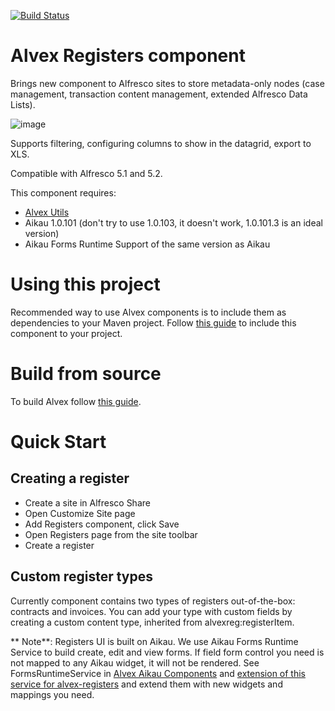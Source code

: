 [![Build Status](https://travis-ci.org/ITDSystems/alvex-registers.svg?branch=master)](https://travis-ci.org/ITDSystems/alvex-registers)

Alvex Registers component
================================
Brings new component to Alfresco sites to store metadata-only nodes (case management, transaction content management, extended Alfresco Data Lists).

![image](http://www.itdhq.com/img/registers1.png)

Supports filtering, configuring columns to show in the datagrid, export to XLS.

Compatible with Alfresco 5.1 and 5.2.

This component requires:
* [Alvex Utils](https://github.com/ITDSystems/alvex-utils)
* Aikau 1.0.101 (don't try to use 1.0.103, it doesn't work, 1.0.101.3 is an ideal version)
* Aikau Forms Runtime Support of the same version as Aikau

# Using this project

Recommended way to use Alvex components is to include them as dependencies to your Maven project. Follow [this guide](https://github.com/ITDSystems/alvex#recommended-way-include-alvex-to-your-project-via-maven-configuration) to include this component to your project.

# Build from source

To build Alvex follow [this guide](https://github.com/ITDSystems/alvex#build-component-from-source).

# Quick Start

## Creating a register

* Create a site in Alfresco Share
* Open Customize Site page
* Add Registers component, click Save
* Open Registers page from the site toolbar
* Create a register

## Custom register types

Currently component contains two types of registers out-of-the-box: contracts and invoices. You can add your type with custom fields by creating a custom content type, inherited from alvexreg:registerItem.

** Note**: Registers UI is built on Aikau. We use Aikau Forms Runtime Service to build create, edit and view forms. If field form control you need is not mapped to any Aikau widget, it will not be rendered. See FormsRuntimeService in [Alvex Aikau Components](https://github.com/ITDSystems/alvex-aikau-components) and [extension of this service for alvex-registers](https://github.com/ITDSystems/alvex-registers/blob/master/share/src/main/amp/web/js/alvex/services/RegisterFormsRuntimeService.js) and extend them with new widgets and mappings you need.
